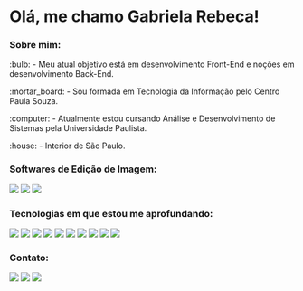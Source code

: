 <h1>Olá, me chamo Gabriela Rebeca!</h1>

<h3>Sobre mim:</h3>
<p>:bulb: - Meu atual objetivo está em desenvolvimento Front-End e noções em desenvolvimento Back-End.</p>
<p>:mortar_board: - Sou formada em Tecnologia da Informação pelo Centro Paula Souza.</p> 
<p>:computer: - Atualmente estou cursando Análise e Desenvolvimento de Sistemas pela Universidade Paulista.</p> 
<p>:house: - Interior de São Paulo.</p> 

<h3>Softwares de Edição de Imagem:</h3>
<div>
<img src="https://img.shields.io/badge/Adobe%20Illustrator-FF9A00?style=for-the-badge&logo=adobe%20illustrator&logoColor=white"/> <!--illustrator-->
<img src="https://img.shields.io/badge/Adobe%20Photoshop-31A8FF?style=for-the-badge&logo=Adobe%20Photoshop&logoColor=black"/> <!--photoshop-->
<img src="https://img.shields.io/badge/Canva-%2300C4CC.svg?&style=for-the-badge&logo=Canva&logoColor=white"/> <!--canva-->
</div>

<h3>Tecnologias em que estou me aprofundando:</h3>
<div>
<img src="https://img.shields.io/badge/CSS3-1572B6?style=for-the-badge&logo=css3&logoColor=white"/> <!--css3-->
<img src="https://img.shields.io/badge/HTML5-E34F26?style=for-the-badge&logo=html5&logoColor=white"/> <!--html5-->
<img src="https://img.shields.io/badge/JavaScript-323330?style=for-the-badge&logo=javascript&logoColor=F7DF1E"/> <!--javascript-->
<img src="https://img.shields.io/badge/React-20232A?style=for-the-badge&logo=react&logoColor=61DAFB"/> <!--react-->
<img src="https://img.shields.io/badge/PHP-777BB4?style=for-the-badge&logo=php&logoColor=white"/> <!--php-->
<img src="https://img.shields.io/badge/C-00599C?style=for-the-badge&logo=c&logoColor=white"/> <!--C-->
<img src="https://img.shields.io/badge/C%23-239120?style=for-the-badge&logo=c-sharp&logoColor=white"/> <!--C#-->
<img src="https://img.shields.io/badge/TypeScript-007ACC?style=for-the-badge&logo=typescript&logoColor=white"/> <!--typescript-->
<img src="https://img.shields.io/badge/Wordpress-21759B?style=for-the-badge&logo=wordpress&logoColor=white"/> <!--wordpress-->
<img src="https://img.shields.io/badge/MySQL-005C84?style=for-the-badge&logo=mysql&logoColor=white"/> <!--mySQL-->
</div>

<h3>Contato:</h3>
<div>
<a href = "https://wa.me/15981027198"><img loading="lazy" src="https://img.shields.io/badge/WhatsApp-25D366?style=for-the-badge&logo=whatsapp&logoColor=white" target="_blank"></a> <!--whatsapp-->
<a href = "mailto:gabirmsoares@gmail.com"><img loading="lazy" src="https://img.shields.io/badge/Gmail-D14836?style=for-the-badge&logo=gmail&logoColor=white" target="_blank"></a> <!--gmail-->
<a href = "https://www.linkedin.com/in/gabsmart" target="_blank"><img loading="lazy" src="https://img.shields.io/badge/-LinkedIn-%230077B5?style=for-the-badge&logo=linkedin&logoColor=white" target="_blank"></a> <!--linkedin-->
</div>

<!--lista de imagens: https://github.com/alexandresanlim/Badges4-README.md-Profile#-static-->
<!--guia markdown: https://docs.github.com/pt/get-started/writing-on-github/getting-started-with-writing-and-formatting-on-github/basic-writing-and-formatting-syntax#hiding-content-with-comments-->
<!--guia markdown: https://docs.pipz.com/central-de-ajuda/learning-center/guia-basico-de-markdown#open-->
